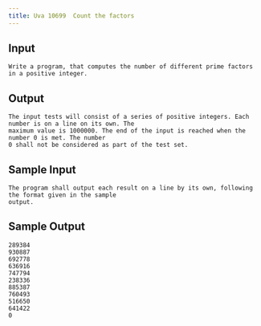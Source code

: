 ```yaml
---
title: Uva 10699  Count the factors
---
```



## Input

```
Write a program, that computes the number of different prime factors in a positive integer.
```

## Output

```
The input tests will consist of a series of positive integers. Each number is on a line on its own. The
maximum value is 1000000. The end of the input is reached when the number 0 is met. The number
0 shall not be considered as part of the test set.

```

## Sample Input

```
The program shall output each result on a line by its own, following the format given in the sample
output.

```

## Sample Output

```
289384
930887
692778
636916
747794
238336
885387
760493
516650
641422
0

```
